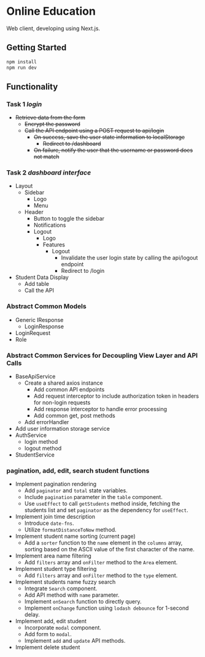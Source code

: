 # Online Education

Web client, developing using Next.js.

## Getting Started

```bash
npm install
npm run dev
```

## Functionality

### Task 1 _login_

- ~~Retrieve data from the form~~
  - ~~Encrypt the password~~
  - ~~Call the API endpoint using a POST request to api/login~~
    - ~~On success, save the user state information to localStorage~~
      - ~~Redirect to /dashboard~~
    - ~~On failure, notify the user that the username or password does not match~~

### Task 2 _dashboard interface_

- Layout
  - Sidebar
    - Logo
    - Menu
  - Header
    - Button to toggle the sidebar
    - Notifications
    - Logout
      - Logo
      - Features
        - Logout
          - Invalidate the user login state by calling the api/logout endpoint
          - Redirect to /login
- Student Data Display
  - Add table
  - Call the API

### Abstract Common Models

- Generic IResponse
  - LoginResponse
- LoginRequest
- Role

### Abstract Common Services for Decoupling View Layer and API Calls

- BaseApiService
  - Create a shared axios instance
    - Add common API endpoints
    - Add request interceptor to include authorization token in headers for non-login requests
    - Add response interceptor to handle error processing
    - Add common get, post methods
  - Add errorHandler
- Add user information storage service
- AuthService
  - login method
  - logout method
- StudentService

### pagination, add, edit, search student functions

- Implement pagination rendering
  - Add `paginator` and `total` state variables.
  - Include `pagination` parameter in the `table` component.
  - Use `useEffect` to call `getStudents` method inside, fetching the students list and set `paginator` as the dependency for `useEffect`.
- Implement join time description
  - Introduce `date-fns`.
  - Utilize `formatDistanceToNow` method.
- Implement student name sorting (current page)
  - Add a `sorter` function to the `name` element in the `columns` array, sorting based on the ASCII value of the first character of the name.
- Implement area name filtering
  - Add `filters` array and `onFilter` method to the `Area` element.
- Implement student type filtering
  - Add `filters` array and `onFilter` method to the `type` element.
- Implement students name fuzzy search
  - Integrate `Search` component.
  - Add API method with `name` parameter.
  - Implement `onSearch` function to directly query.
  - Implement `onChange` function using `lodash debounce` for 1-second delay.
- Implement add, edit student
  - Incorporate `modal` component.
  - Add form to `modal`.
  - Implement `add` and `update` API methods.
- Implement delete student
